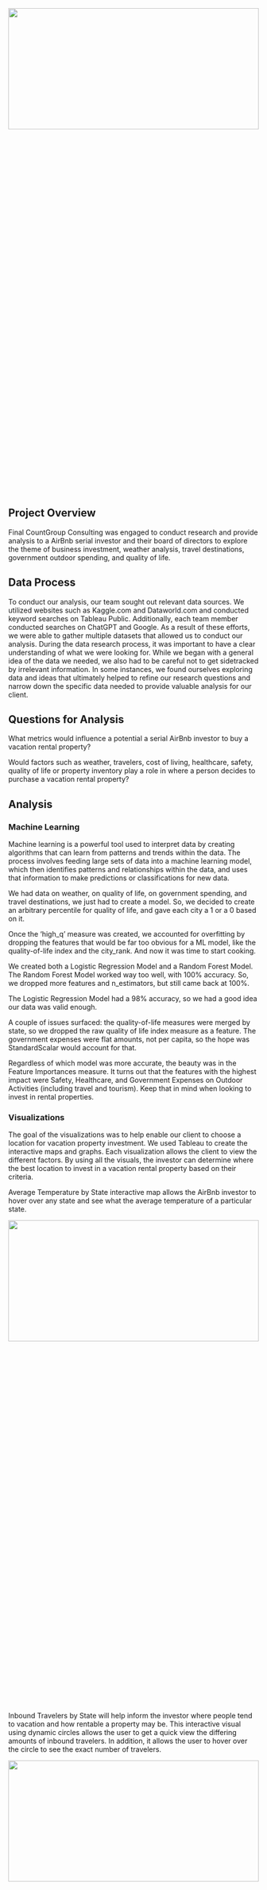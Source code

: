 <img src="https://github.com/jakatz87/Final_Group_Project/blob/Deb/Maximize%20AirBnb%20Investments%20UCF%20Bootcamp%20Data%20Analytics%20and%20Visualization%20(2023)%20(1).png" width=100% height=25% />



## Project Overview
Final CountGroup Consulting was engaged to conduct research and provide analysis to a AirBnb serial investor and their board of directors to explore the theme of business investment, weather analysis, travel destinations, government outdoor spending, and quality of life.

## Data Process
To conduct our analysis, our team sought out relevant data sources. We utilized websites such as Kaggle.com and Dataworld.com and conducted keyword searches on Tableau Public. Additionally, each team member conducted searches on ChatGPT and Google. As a result of these efforts, we were able to gather multiple datasets that allowed us to conduct our analysis.
During the data research process, it was important to have a clear understanding of what we were looking for. While we began with a general idea of the data we needed, we also had to be careful not to get sidetracked by irrelevant information. In some instances, we found ourselves exploring data and ideas that ultimately helped to refine our research questions and narrow down the specific data needed to provide valuable analysis for our client.


## Questions for Analysis

What metrics would influence a potential a serial AirBnb investor to buy a vacation rental property?


Would factors such as weather, travelers, cost of living, healthcare, safety, quality of life or property inventory play a role in where a person decides to purchase a vacation rental property?


## Analysis
### Machine Learning
Machine learning is a powerful tool used to interpret data by creating algorithms that can learn from patterns and trends within the data. The process involves feeding large sets of data into a machine learning model, which then identifies patterns and relationships within the data, and uses that information to make predictions or classifications for new data. 

We had data on weather, on quality of life, on government spending, and travel destinations, we just had to create a model.  So, we decided to create an arbitrary percentile for quality of life, and gave each city a 1 or a 0 based on it.

Once the ‘high_q’ measure was created, we accounted for overfitting by dropping the features that would be far too obvious for a ML model, like the quality-of-life index and the city_rank.   And now it was time to start cooking.

We created both a Logistic Regression Model and a Random Forest Model.  The Random Forest Model worked way too well, with 100% accuracy.  So, we dropped more features and n_estimators, but still came back at 100%.  

The Logistic Regression Model had a 98% accuracy, so we had a good idea our data was valid enough. 

A couple of issues surfaced: the quality-of-life measures were merged by state, so we dropped the raw quality of life index measure as a feature.  The government expenses were flat amounts, not per capita, so the hope was StandardScalar would account for that.

Regardless of which model was more accurate, the beauty was in the Feature Importances measure.  It turns out that the features with the highest impact were Safety, Healthcare, and Government Expenses on Outdoor Activities (including travel and tourism).  Keep that in mind when looking to invest in rental properties.
 

### Visualizations
The goal of the visualizations was to help enable our client to choose a location for vacation property investment. We used Tableau to create the interactive maps and graphs. Each visualization allows the client to view the different factors. By using all the visuals, the investor can determine where the best location to invest in a vacation rental property based on their criteria. 

Average Temperature by State interactive map allows the AirBnb investor to hover over any state and see what the average temperature of a particular state.

<img src="https://github.com/jakatz87/Final_Group_Project/blob/main/Webpage_images/statebymaxtemp.png" width=100% height=25% />


Inbound Travelers by State will help inform the investor where people tend to vacation and how rentable a property may be. This interactive visual using dynamic circles allows the user to get a quick view the differing amounts of inbound travelers. In addition, it allows the user to hover over the circle to see the exact number of travelers.

<img src="https://github.com/jakatz87/Final_Group_Project/blob/main/Webpage_images/inboundtravlersbymillions.png" width=100% height=25% />


Real Estate Buyers by State interactive graphic gives the client the ability the quickly see overview of the what real estate inventory would be available. It allows the client to hover over each bar and see the actual percentage of buyers for a particular state.

<img src="https://github.com/jakatz87/Final_Group_Project/blob/main/Webpage_images/percentofrecentbuyersbystate.png" width=100% height=25% />


US Quality of Life includes what factors impact the quality of life. By using machine learning tool, we were able to determine the top factors that impact quality of life and overall quality of life rating.  This interactive graphic show which state or states has the optimum quality of life based on the investor’s needs.

<img src="https://github.com/jakatz87/Final_Group_Project/blob/main/Webpage_images/qualityoflife_viz.png" width=100% height=25% />


Median Government Outdoor Spending stunningly show how much money is spent on outdoor activities. This is a potential indicator of the amount and type of outdoor activities would be available to a potential renter.

<img src="https://github.com/jakatz87/Final_Group_Project/blob/main/Webpage_images/outdoor_viz.png" width=100% height=25% />


## Communication

The team used Zoom, Slack and Google Meeting for all communication needs. We communicated daily via slack.  Three days a week we meet via video using Zoom and Google Meeting for a minimum of one hour. 

## Project Sources
  * Machine Learning
  * HTML
  * CSS
  * JS
  * CSV Files
  *??

## Location of Project Deliverables

Presentation: ?? I think this is where we put all the website files and final presentation.
Final_project_data: All the final csv file
Jupyter Code Files. Code: All the notebooks and Tableau’s used for the final project


## Project Team
  * Joshua Katz
  * Aliana Robertson
	* Scott McCraney
	* Deborah Brashears


